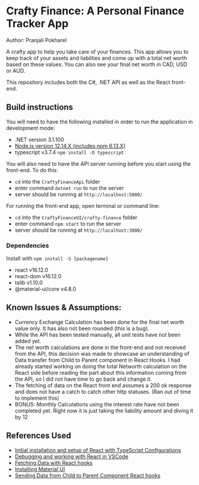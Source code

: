 
# Crafty Finance: A Personal Finance Tracker App

Author: Pranjali Pokharel

A crafty app to help you take care of your finances. This app allows you to keep track of your assets and liabilties and come up with a total net worth based on these values. You can also see your final net worth in CAD, USD or AUD.

This repository includes both the C#, .NET API as well as the React front-end.

## Build instructions
You will need to have the following installed in order to run the application in development mode: 
- .NET version 3.1.100
- [Node.js version 12.14.X (includes npm 6.13.X)](https://nodejs.org/en/download/)
- typescript v3.7.4 `npm install -D typescript`

You will also need to have the API server running before you start using the front-end. To do this:
- `cd` into the `CraftyFinanceApi` folder
-  enter command `dotnet run` to run the server
- server should be running at `http://localhost:5000/`

For running the front-end app, open terminal or command line:
- `cd` into the `CraftyFinanceUI/crafty-finance` folder
- enter command `npm start` to run the server
- server should be running at `http://localhost:3000/`

### Dependencies
Install with `npm install -S [packagename]`
- react v16.12.0
- react-dom v16.12.0
- tslib v1.10.0
- @material-ui/core v4.8.0

## Known Issues & Assumptions:
- Currency Exchange Calculation has been done for the final net worth value only. It has also not been rounded (this is a bug).
- While the API has been tested manually, all unit tests have not been added yet.
- The net worth calculations are done in the front-end and not received from the API, this decision was made to showcase an understanding of Data transfer from Child to Parent component in React Hooks. I had already started working on doing the total Networth calculation on the React side before reading the part about this information coming from the API, so I did not have time to go back and change it.
- The fetching of data on the React front end assumes a 200 ok response and does not have a catch to catch other http statuses. (Ran out of time to implement this)
- BONUS: Monthly Calculations using the interest rate have not been completed yet. Right now it is just taking the liability amount and diving it by 12

## References Used
- [Initial installation and setup of React with TypeScript Configurations](https://fettblog.eu/typescript-react/getting-started/)
- [Debugging and working with React in VSCode](https://code.visualstudio.com/docs/nodejs/reactjs-tutorial)
- [Fetching Data with React hooks](https://www.robinwieruch.de/react-hooks-fetch-data)
- [Installing Material UI](https://material-ui.com/getting-started/installation/)
- [Sending Data from Child to Parent Component React hooks](https://stackoverflow.com/questions/55726886/react-hook-send-data-from-child-to-parent-component)

